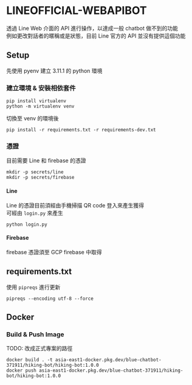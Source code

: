 # LINEOFFICIAL-WEBAPIBOT

透過 Line Web 介面的 API 進行操作，以達成一般 chatbot 做不到的功能  
例如更改對話者的暱稱或是狀態，目前 Line 官方的 API 並沒有提供這個功能

## Setup

先使用 pyenv 建立 3.11.1 的 python 環境

### 建立環境 & 安裝相依套件

```
pip install virtualenv
python -m virtualenv venv
```

切換至 venv 的環境後

```
pip install -r requirements.txt -r requirements-dev.txt
```

### 憑證

目前需要 Line 和 firebase 的憑證

```
mkdir -p secrets/line
mkdir -p secrets/firebase
```

#### Line

Line 的憑證目前須經由手機掃描 QR code 登入來產生獲得  
可經由 `login.py` 來產生

```
python login.py
```

#### Firebase

firebase 憑證須至 GCP firebase 中取得

## requirements.txt

使用 `pipreqs` 進行更新

```
pipreqs --encoding utf-8 --force
```

## Docker

### Build & Push Image

TODO: 改成正式專案的路徑

```
docker build . -t asia-east1-docker.pkg.dev/blue-chatbot-371911/hiking-bot/hiking-bot:1.0.0
docker push asia-east1-docker.pkg.dev/blue-chatbot-371911/hiking-bot/hiking-bot:1.0.0
```
